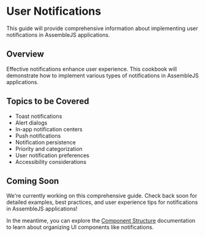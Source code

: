 # User Notifications

This guide will provide comprehensive information about implementing user notifications in AssembleJS applications.

## Overview

Effective notifications enhance user experience. This cookbook will demonstrate how to implement various types of notifications in AssembleJS applications.

## Topics to be Covered

- Toast notifications
- Alert dialogs
- In-app notification centers
- Push notifications
- Notification persistence
- Priority and categorization
- User notification preferences
- Accessibility considerations

## Coming Soon

We're currently working on this comprehensive guide. Check back soon for detailed examples, best practices, and user experience tips for notifications in AssembleJS applications!

In the meantime, you can explore the [Component Structure](../project-structure) documentation to learn about organizing UI components like notifications.